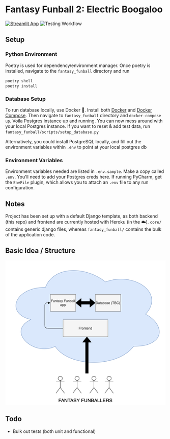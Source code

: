 # Fantasy Funball 2: Electric Boogaloo

[![Streamlit App](https://static.streamlit.io/badges/streamlit_badge_black_white.svg)](https://share.streamlit.io/p-ml/fantasy_funball_streamlit/fantasy_funball.py)
![Testing Workflow](https://github.com/p-ml/fantasy_funball/actions/workflows/testing_workflow.yml/badge.svg)


## Setup
### Python Environment
Poetry is used for dependency/environment manager. Once poetry is installed, 
navigate to the `fantasy_funball` directory and run 
```
poetry shell
poetry install
```

### Database Setup
To run database locally, use Docker :whale:. Install both 
[Docker](https://docs.docker.com/get-docker/) and 
[Docker Compose](https://docs.docker.com/compose/install/). Then navigate to 
`fantasy_funball` directory and `docker-compose up`. Voila Postgres instance up and 
running. You can now mess around with your local Postgres instance. If you want to
reset & add test data, run `fantasy_funball/scripts/setup_database.py`

Alternatively, you could install PostgreSQL locally, and fill out the environment
variables within `.env` to point at your local postgres db

### Environment Variables
Environment variables needed are listed in `.env.sample`. Make a copy called `.env`.
You'll need to add your Postgres creds here.
If running PyCharm, get the `EnvFile` plugin, which allows you to attach an `.env` 
file to any run configuration.

## Notes
Project has been set up with a default Django template, as both backend (this repo) 
and frontend are currently hosted with Heroku (in the :cloud:).
`core/` contains generic django files, whereas `fantasy_funball/` contains the bulk
of the application code.

## Basic Idea / Structure
![Potential Structure](docs/fantasy_funball_structure.png)

## Todo
- Bulk out tests (both unit and functional)

